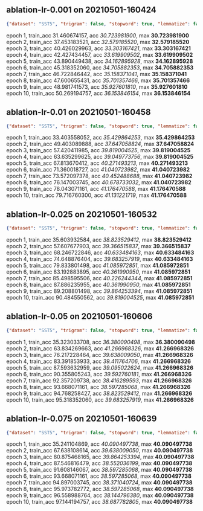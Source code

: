 
## ablation-lr-0.001 on 20210501-160424

```json
{"dataset": "SST5", "trigram": false, "stopword": true, "lemmatize": false, "rand_lr": false, "feature_pick": "top", "feature_drop": 0.0, "feature_size": 20000, "penalty": 0.0, "lr_fixed": 0.001, "lr_rand_coef": 0.01, "iteration": 1, "batch": 500, "epoch": 10}
```

epoch  1, train_acc 31.460674157, acc _30.723981900_, max **30.723981900**
epoch  2, train_acc 37.453183521, acc _32.579185520_, max **32.579185520**
epoch  3, train_acc 40.426029963, acc _33.303167421_, max **33.303167421**
epoch  4, train_acc 42.427434457, acc _33.619909502_, max **33.619909502**
epoch  5, train_acc 43.890449438, acc _34.162895928_, max **34.162895928**
epoch  6, train_acc 45.318352060, acc _34.705882353_, max **34.705882353**
epoch  7, train_acc 46.722846442, acc _35.158371041_, max **35.158371041**
epoch  8, train_acc 47.600655431, acc _35.701357466_, max **35.701357466**
epoch  9, train_acc 48.981741573, acc _35.927601810_, max **35.927601810**
epoch 10, train_acc 50.269194757, acc _36.153846154_, max **36.153846154**

## ablation-lr-0.01 on 20210501-160458

```json
{"dataset": "SST5", "trigram": false, "stopword": true, "lemmatize": false, "rand_lr": false, "feature_pick": "top", "feature_drop": 0.0, "feature_size": 20000, "penalty": 0.0, "lr_fixed": 0.01, "lr_rand_coef": 0.01, "iteration": 1, "batch": 500, "epoch": 10}
```

epoch  1, train_acc 33.403558052, acc _35.429864253_, max **35.429864253**
epoch  2, train_acc 49.403089888, acc _37.647058824_, max **37.647058824**
epoch  3, train_acc 57.420411985, acc _39.819004525_, max **39.819004525**
epoch  4, train_acc 63.635299625, acc _39.049773756_, max **39.819004525**
epoch  5, train_acc 67.813670412, acc _40.271493213_, max **40.271493213**
epoch  6, train_acc 71.360018727, acc _41.040723982_, max **41.040723982**
epoch  7, train_acc 73.572097378, acc _40.452488688_, max **41.040723982**
epoch  8, train_acc 76.147003745, acc _40.678733032_, max **41.040723982**
epoch  9, train_acc 78.043071161, acc _41.176470588_, max **41.176470588**
epoch 10, train_acc 79.716760300, acc _41.131221719_, max **41.176470588**

## ablation-lr-0.025 on 20210501-160532

```json
{"dataset": "SST5", "trigram": false, "stopword": true, "lemmatize": false, "rand_lr": false, "feature_pick": "top", "feature_drop": 0.0, "feature_size": 20000, "penalty": 0.0, "lr_fixed": 0.025, "lr_rand_coef": 0.01, "iteration": 1, "batch": 500, "epoch": 10}
```

epoch  1, train_acc 35.603932584, acc _38.823529412_, max **38.823529412**
epoch  2, train_acc 57.607677903, acc _39.366515837_, max **39.366515837**
epoch  3, train_acc 68.246722846, acc _40.633484163_, max **40.633484163**
epoch  4, train_acc 74.648876404, acc _39.683257919_, max **40.633484163**
epoch  5, train_acc 79.833801498, acc _41.085972851_, max **41.085972851**
epoch  6, train_acc 83.192883895, acc _40.361990950_, max **41.085972851**
epoch  7, train_acc 85.498595506, acc _40.226244344_, max **41.085972851**
epoch  8, train_acc 87.886235955, acc _40.361990950_, max **41.085972851**
epoch  9, train_acc 89.208801498, acc _39.864253394_, max **41.085972851**
epoch 10, train_acc 90.484550562, acc _39.819004525_, max **41.085972851**

## ablation-lr-0.05 on 20210501-160606

```json
{"dataset": "SST5", "trigram": false, "stopword": true, "lemmatize": false, "rand_lr": false, "feature_pick": "top", "feature_drop": 0.0, "feature_size": 20000, "penalty": 0.0, "lr_fixed": 0.05, "lr_rand_coef": 0.01, "iteration": 1, "batch": 500, "epoch": 10}
```

epoch  1, train_acc 35.323033708, acc _36.380090498_, max **36.380090498**
epoch  2, train_acc 63.834269663, acc _41.266968326_, max **41.266968326**
epoch  3, train_acc 76.217228464, acc _39.638009050_, max **41.266968326**
epoch  4, train_acc 83.391853933, acc _39.411764706_, max **41.266968326**
epoch  5, train_acc 87.593632959, acc _39.095022624_, max **41.266968326**
epoch  6, train_acc 90.355805243, acc _39.592760181_, max **41.266968326**
epoch  7, train_acc 92.357209738, acc _38.416289593_, max **41.266968326**
epoch  8, train_acc 93.668071161, acc _38.597285068_, max **41.266968326**
epoch  9, train_acc 94.768258427, acc _38.823529412_, max **41.266968326**
epoch 10, train_acc 95.318352060, acc _39.683257919_, max **41.266968326**

## ablation-lr-0.075 on 20210501-160639

```json
{"dataset": "SST5", "trigram": false, "stopword": true, "lemmatize": false, "rand_lr": false, "feature_pick": "top", "feature_drop": 0.0, "feature_size": 20000, "penalty": 0.0, "lr_fixed": 0.075, "lr_rand_coef": 0.01, "iteration": 1, "batch": 500, "epoch": 10}
```

epoch  1, train_acc 35.241104869, acc _40.090497738_, max **40.090497738**
epoch  2, train_acc 67.638108614, acc _39.638009050_, max **40.090497738**
epoch  3, train_acc 80.875468165, acc _39.864253394_, max **40.090497738**
epoch  4, train_acc 87.546816479, acc _38.552036199_, max **40.090497738**
epoch  5, train_acc 91.608146067, acc _38.597285068_, max **40.090497738**
epoch  6, train_acc 93.668071161, acc _38.597285068_, max **40.090497738**
epoch  7, train_acc 94.897003745, acc _38.371040724_, max **40.090497738**
epoch  8, train_acc 95.973782772, acc _38.597285068_, max **40.090497738**
epoch  9, train_acc 96.558988764, acc _38.144796380_, max **40.090497738**
epoch 10, train_acc 97.144194757, acc _38.687782805_, max **40.090497738**
